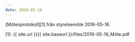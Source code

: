 ```yaml
---
date: 2016-05-16
---
```


[Mötesprotokoll][1] från styrelsemöte 2016-05-16.

[1]: {{ site.url }}{{ site.baseurl }}/files/2016-05-16_Möte.pdf